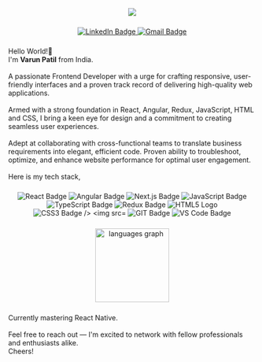 <div align="center">
  <img src="https://user-images.githubusercontent.com/74038190/225813708-98b745f2-7d22-48cf-9150-083f1b00d6c9.gif"/>
</div>

###

<div align="center">
  <a href="https://www.linkedin.com/in/varunpats/" target="_blank">
    <img src="https://img.shields.io/badge/linkedin-%230077B5.svg?style=for-the-badge&logo=linkedin&logoColor=white" alt="LinkedIn Badge"  />
  </a>
  <a href="mailto:varunpatil2502@gmail.com" target="_blank">
    <img src="https://img.shields.io/badge/Gmail-D14836?style=for-the-badge&logo=gmail&logoColor=white" alt="Gmail Badge"  />
  </a>
</div>

###

<p align="left">

Hello World!👋<br>
I'm <strong>Varun Patil</strong> from India.<br><br>
A passionate Frontend Developer with a urge for crafting responsive, user-friendly interfaces and a 
proven track record of delivering high-quality web applications.<br><br>
Armed with a strong foundation in React, Angular, Redux, JavaScript, HTML and CSS, I bring a keen eye for design and a commitment to creating 
seamless user experiences.<br><br>
Adept at collaborating with cross-functional teams to translate business requirements into elegant, efficient code. Proven ability to troubleshoot, optimize, and enhance website 
performance for optimal user engagement.<br><br>
Here is my tech stack,<br>

###

<div align="center">
  <img src="https://img.shields.io/badge/react-%2320232a.svg?style=for-the-badge&logo=react&logoColor=%2361DAFB" alt="React Badge"  />
  <img src="https://img.shields.io/badge/angular-%23DD0031.svg?style=for-the-badge&logo=angular&logoColor=white" alt="Angular Badge"  />
  <img src="https://img.shields.io/badge/Next-black?style=for-the-badge&logo=next.js&logoColor=white" alt="Next.js Badge"  />
  <img src="https://img.shields.io/badge/javascript-%23323330.svg?style=for-the-badge&logo=javascript&logoColor=%23F7DF1E" alt="JavaScript Badge"  />
  <img src="https://img.shields.io/badge/typescript-%23007ACC.svg?style=for-the-badge&logo=typescript&logoColor=white" alt="TypeScript Badge"  />
  <img src="https://img.shields.io/badge/redux-%23593d88.svg?style=for-the-badge&logo=redux&logoColor=white" alt="Redux Badge"  />
  <img src="https://img.shields.io/badge/html5-%23E34F26.svg?style=for-the-badge&logo=html5&logoColor=white" alt="HTML5 Logo"  />
  <img src="https://img.shields.io/badge/css3-%231572B6.svg?style=for-the-badge&logo=css3&logoColor=white" alt="CSS3 Badge />
  <img src="https://img.shields.io/badge/bootstrap-%238511FA.svg?style=for-the-badge&logo=bootstrap&logoColor=white" alt="Bootstrap Badge" />
  <img src="https://img.shields.io/badge/github-%23121011.svg?style=for-the-badge&logo=github&logoColor=white" alt="GIT Badge"  />
  <img src="https://img.shields.io/badge/Visual%20Studio%20Code-0078d7.svg?style=for-the-badge&logo=visual-studio-code&logoColor=white" alt="VS Code Badge"  />
</div>

###

<div align="center">
  <img src="https://github-readme-stats.vercel.app/api/top-langs?username=varunpats&locale=en&hide_title=false&layout=compact&card_width=320&langs_count=5&theme=dracula&hide_border=false&order=2" height="150" alt="languages graph"  />
</div>

###
Currently mastering React Native.<br><br>
Feel free to reach out — I'm excited to network with fellow professionals and enthusiasts alike.<br>
Cheers!
